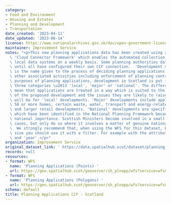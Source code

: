 ```yaml
---
category:
- Food and Environment
- Housing and Estates
- Planning and Development
- Transportation
date_created: '2023-04-11'
date_updated: '2023-06-14'
license: https://www.nationalarchives.gov.uk/doc/open-government-licence/version/3/
maintainer: Improvement Service
notes: "<p>This new planning applications data has been created using a custom built\
  \ 'Cloud Connector Framework' which enables the automated collection of data from\
  \ local data systems on a weekly basis. Some planning authorities data may be missing\
  \ until all have configured their own CCF connection.  'Development management'\
  \ is the name given to the process of deciding planning applications and various\
  \ other associated activities including enforcement of planning controls. For the\
  \ purposes of planning applications, development in Scotland is put into one of\
  \ three categories \u2013 'local', 'major' or 'national'. The different categories\
  \ mean that applications are treated in a way which is suited to the size and complexity\
  \ of the proposed development and the issues they are likely to raise. Most applications\
  \ will be for 'local' developments. 'Major' developments include applications for\
  \ 50 or more homes, certain waste, water, transport and energy-related developments,\
  \ and larger retail developments. 'National' developments are specific projects\
  \ which have been identified in the National Planning Framework because of their\
  \ national importance. Scottish Ministers become involved in a small minority of\
  \ cases, but only do so where it involves a matter of genuine national interest.\
  \  We strongly recommend that, when using the WFS for this dataset, because of it's\
  \ size you should use it with a filter. For example with the attributes 'local_authority'\
  \ and 'year'.</p>"
organization: Improvement Service
original_dataset_link: ' https://data.spatialhub.scot/dataset/planning_applications_ccf-is'
records: null
resources:
- format: WFS
  name: 'Planning Applications (Points) '
  url: https://geo.spatialhub.scot/geoserver/sh_plnapp/wfs?service=wfs&typeName=sh_plnapp:pub_plnapppnt
- format: WFS
  name: 'Planning Applications (Polygons) '
  url: https://geo.spatialhub.scot/geoserver/sh_plnapp/wfs?service=wfs&typeName=sh_plnapp:pub_plnapppol
schema: default
title: Planning Applications CCF - Scotland
---
```

